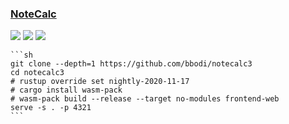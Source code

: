 ### [NoteCalc](https://github.com/bbodi/notecalc3)

![](https://img.shields.io/github/license/bbodi/notecalc3?label=&style=flat-square) [![](https://img.shields.io/github/last-commit/scillidan/notecalc3/develop?label=&style=flat-square)](https://github.com/scillidan/notecalc3) ![](https://img.shields.io/badge/Vercel-black?style=flat&logo=Vercel&logoColor=white)

````{tab} From source
```sh
git clone --depth=1 https://github.com/bbodi/notecalc3
cd notecalc3
# rustup override set nightly-2020-11-17
# cargo install wasm-pack
# wasm-pack build --release --target no-modules frontend-web
serve -s . -p 4321
```